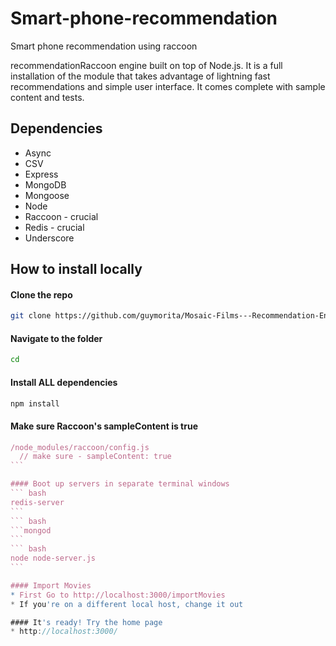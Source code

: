 # Smart-phone-recommendation
Smart phone recommendation using raccoon


recommendationRaccoon engine built on top of Node.js. It is a full installation of the module that takes advantage of lightning fast recommendations and simple user interface. It comes complete with sample content and tests.

## Dependencies

* Async
* CSV
* Express
* MongoDB
* Mongoose
* Node
* Raccoon - crucial
* Redis - crucial
* Underscore

## How to install locally

#### Clone the repo
``` bash
git clone https://github.com/guymorita/Mosaic-Films---Recommendation-Engine-Demo.git
```

#### Navigate to the folder
``` bash
cd 
```

#### Install ALL dependencies
``` bash
npm install
```

#### Make sure Raccoon's sampleContent is true
```` js
/node_modules/raccoon/config.js
  // make sure - sampleContent: true
```

#### Boot up servers in separate terminal windows
``` bash
redis-server
```
``` bash
```mongod
```
``` bash
node node-server.js
```

#### Import Movies
* First Go to http://localhost:3000/importMovies
* If you're on a different local host, change it out

#### It's ready! Try the home page
* http://localhost:3000/
